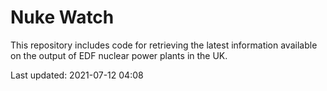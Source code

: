 # Nuke Watch

This repository includes code for retrieving the latest information available on the output of EDF nuclear power plants in the UK.

Last updated: 2021-07-12 04:08